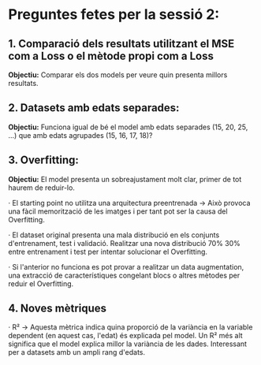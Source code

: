 # Preguntes fetes per la sessió 2:

## 1. Comparació dels resultats utilitzant el MSE com a Loss o el mètode propi com a Loss

**Objectiu:** Comparar els dos models per veure quin presenta millors resultats.

## 2. Datasets amb edats separades:

**Objectiu:** Funciona igual de bé el model amb edats separades (15, 20, 25, ...) que amb edats agrupades (15, 16, 17, 18)?

## 3. Overfitting:

**Objectiu:** El model presenta un sobreajustament molt clar, primer de tot haurem de reduir-lo.

· El starting point no utilitza una arquitectura preentrenada -> Això provoca una fàcil memorització de les imatges i per tant pot ser la causa del Overfitting.

· El dataset original presenta una mala distribució en els conjunts d'entrenament, test i validació. Realitzar una nova distribució 70% 30% entre entrenament i test per intentar solucionar el Overfitting.

· Si l'anterior no funciona es pot provar a realitzar un data augmentation, una extracció de característiques congelant blocs o altres mètodes per reduir el Overfitting.

## 4. Noves mètriques

· R² -> Aquesta mètrica indica quina proporció de la variància en la variable dependent (en aquest cas, l'edat) és explicada pel model. Un R² més alt significa que el model explica millor la variància de les dades. Interessant per a datasets amb un ampli rang d'edats.



